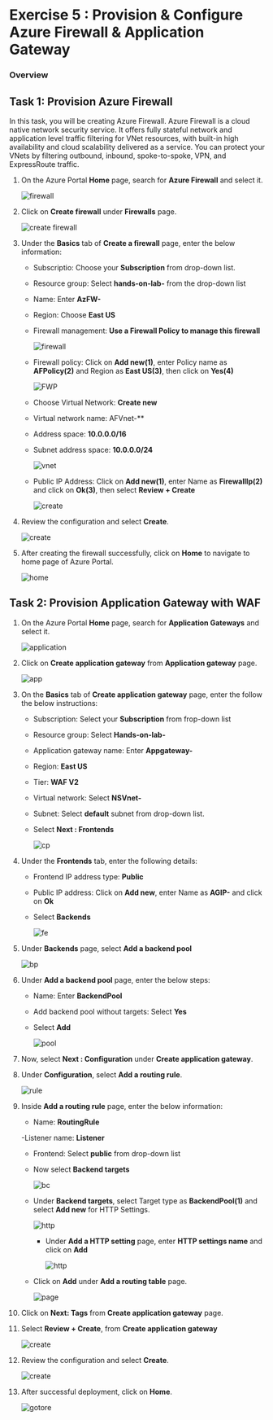 
# Exercise 5 : Provision & Configure Azure Firewall & Application Gateway

### Overview


## Task 1: Provision Azure Firewall

In this task, you will be creating Azure Firewall. Azure Firewall is a cloud native network security service. It offers fully stateful network and application level traffic filtering for VNet resources, with built-in high availability and cloud scalability delivered as a service. You can protect your VNets by filtering outbound, inbound, spoke-to-spoke, VPN, and ExpressRoute traffic.

1. On the Azure Portal **Home** page, search for **Azure Firewall** and select it.

    ![firewall](https://github.com/Divyasri199/AIW-Azure-Network-Solutions/blob/prod/media/firewall.png?raw=true)
    
2. Click on **Create firewall** under **Firewalls** page.

    ![create firewall](https://github.com/Divyasri199/AIW-Azure-Network-Solutions/blob/prod/media/createfirewall.png?raw=true)
    
3. Under the **Basics** tab of **Create a firewall** page, enter the below information:

     - Subscriptio: Choose your **Subscription** from drop-down list.

     - Resource group: Select **hands-on-lab-<inject key="DeploymentID" enableCopy="false"/>** from the drop-down list

     - Name: Enter **AzFW-<inject key="DeploymentID" enableCopy="true"/>**

     - Region: Choose **East US**

     - Firewall management: **Use a Firewall Policy to manage this firewall**

       ![firewall](https://github.com/Divyasri199/AIW-Azure-Network-Solutions/blob/prod/media/fw.png?raw=true)

     - Firewall policy: Click on **Add new(1)**, enter Policy name as **AFPolicy(2)** and Region as **East US(3)**, then click on **Yes(4)**

        ![FWP](https://github.com/Divyasri199/AIW-Azure-Network-Solutions/blob/prod/media/FWP.png?raw=true)
        
     - Choose Virtual Network: **Create new**

     - Virtual network name: AFVnet-<inject key="DeploymentID" enableCopy="true"/>**

     - Address space: **10.0.0.0/16**

     - Subnet address space: **10.0.0.0/24**

        ![vnet](https://github.com/Divyasri199/AIW-Azure-Network-Solutions/blob/prod/media/FNV.png?raw=true)

     - Public IP Address: Click on **Add new(1)**, enter Name as **FirewallIp(2)** and click on **Ok(3)**, then select **Review + Create**

         ![create](https://github.com/Divyasri199/AIW-Azure-Network-Solutions/blob/prod/media/FWi.png?raw=true)

4. Review the configuration and select **Create**.

    ![create](https://github.com/Divyasri199/AIW-Azure-Network-Solutions/blob/prod/media/fcw1.png?raw=true)
    
5. After creating the firewall successfully, click on **Home** to navigate to home page of Azure Portal.

    ![home](https://github.com/Divyasri199/AIW-Azure-Network-Solutions/blob/prod/media/home.png?raw=true)


## Task 2: Provision Application Gateway with WAF


1. On the Azure Portal **Home** page, search for **Application Gateways** and select it.

     ![application](https://github.com/Divyasri199/AIW-Azure-Network-Solutions/blob/prod/media/application.png?raw=true)
     
2. Click on **Create application gateway** from **Application gateway** page.

     ![app](https://github.com/Divyasri199/AIW-Azure-Network-Solutions/blob/prod/media/cag.png?raw=true)
     
3. On the **Basics** tab of **Create application gateway** page, enter the follow the below instructions:

      - Subscription: Select your **Subscription** from frop-down list

      - Resource group: Select **Hands-on-lab-<inject key="DeploymentID" enableCopy="false"/>**

      - Application gateway name: Enter **Appgateway-<inject key="DeploymentID" enableCopy="true"/>**

      - Region: **East US**

      - Tier: **WAF V2**

      - Virtual network: Select **NSVnet-<inject key="DeploymentID" enableCopy="false"/>**

      - Subnet: Select **default** subnet from drop-down list.

      - Select **Next : Frontends**

        ![cp](https://github.com/Divyasri199/AIW-Azure-Network-Solutions/blob/prod/media/appgat.png?raw=true)
        
4. Under the **Frontends** tab, enter the following details:

     - Frontend IP address type: **Public**

     - Public IP address: Click on **Add new**, enter Name as **AGIP-<inject key="DeploymentID" enableCopy="true"/>** and click on **Ok**

     - Select **Backends**

        ![fe](https://github.com/Divyasri199/AIW-Azure-Network-Solutions/blob/prod/media/frontend.png?raw=true)
        
5. Under **Backends** page, select **Add a backend pool**

      ![bp](https://github.com/Divyasri199/AIW-Azure-Network-Solutions/blob/prod/media/bp.png?raw=true)
      
6. Under **Add a backend pool** page, enter the below steps:

      - Name: Enter **BackendPool**

      - Add backend pool without targets: Select **Yes**

      - Select **Add**

        ![pool](https://github.com/Divyasri199/AIW-Azure-Network-Solutions/blob/prod/media/pool.png?raw=true)
        
7. Now, select **Next : Configuration** under **Create application gateway**.

8. Under **Configuration**, select **Add a routing rule**.

     ![rule](https://github.com/Divyasri199/AIW-Azure-Network-Solutions/blob/prod/media/rr.png?raw=true)
     
9. Inside **Add a routing rule** page, enter the below information:

     - Name: **RoutingRule**

     -Listener name: **Listener**
     
     - Frontend: Select **public** from drop-down list

     - Now select **Backend targets**

       ![bc](https://github.com/Divyasri199/AIW-Azure-Network-Solutions/blob/prod/media/list.png?raw=true)
       
     - Under **Backend targets**, select Target type as **BackendPool(1)** and select **Add new** for HTTP Settings.

       ![http](https://github.com/Divyasri199/AIW-Azure-Network-Solutions/blob/prod/media/attp.png?raw=true)
          
          - Under **Add a HTTP setting** page, enter **HTTP settings name** and click on **Add**

               ![http](https://github.com/Divyasri199/AIW-Azure-Network-Solutions/blob/prod/media/http.png?raw=true)
               
      - Click on **Add** under **Add a routing table** page.

         ![page](https://github.com/Divyasri199/AIW-Azure-Network-Solutions/blob/prod/media/rt.png?raw=true)
         
10. Click on **Next: Tags** from **Create application gateway** page.

11. Select **Review + Create**, from **Create application gateway**

      ![create](https://github.com/Divyasri199/AIW-Azure-Network-Solutions/blob/prod/media/rc2.png?raw=true)
      
12. Review the configuration and select **Create**.

      ![create](https://github.com/Divyasri199/AIW-Azure-Network-Solutions/blob/prod/media/create2.png?raw=true)
      
13. After successful deployment, click on **Home**.

      ![gotore](https://github.com/Divyasri199/AIW-Azure-Network-Solutions/blob/prod/media/home1.png?raw=true)

      
        
             




